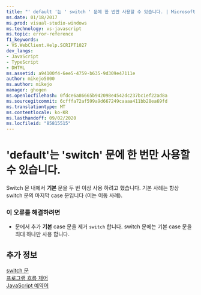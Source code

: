 ```yaml
---
title: "' default '는 ' switch ' 문에 한 번만 사용할 수 있습니다. | Microsoft Docs"
ms.date: 01/18/2017
ms.prod: visual-studio-windows
ms.technology: vs-javascript
ms.topic: error-reference
f1_keywords:
- VS.WebClient.Help.SCRIPT1027
dev_langs:
- JavaScript
- TypeScript
- DHTML
ms.assetid: a94100f4-6ee5-4759-b635-9d309e47111e
author: mikejo5000
ms.author: mikejo
manager: ghogen
ms.openlocfilehash: 0fdce6a86665b942098e4542dc237bc1ef22ad8a
ms.sourcegitcommit: 6cfffa72af599a9d667249caaaa411bb28ea69fd
ms.translationtype: MT
ms.contentlocale: ko-KR
ms.lasthandoff: 09/02/2020
ms.locfileid: "85815515"
---
```

# <a name="default-can-only-appear-once-in-a-switch-statement"></a>'default'는 'switch' 문에 한 번만 사용할 수 있습니다.
Switch 문 내에서 **기본** 문을 두 번 이상 사용 하려고 했습니다. 기본 사례는 항상 switch 문의 마지막 case 문입니다 (이는 이동 사례).  
  
### <a name="to-correct-this-error"></a>이 오류를 해결하려면  
  
- 문에서 추가 **기본** case 문을 제거 `switch` 합니다. switch 문에는 기본 case 문을 최대 하나만 사용 합니다.  
  
## <a name="see-also"></a>추가 정보  
 [switch 문](../../javascript/reference/switch-statement-javascript.md)   
 [프로그램 흐름 제어](../../javascript/controlling-program-flow-javascript.md)   
 [JavaScript 예약어](../../javascript/reference/javascript-reserved-words.md)